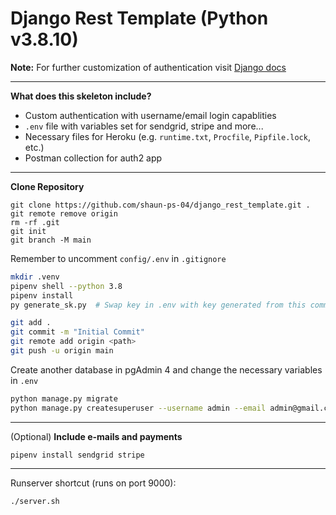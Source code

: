 # Django Rest Template (Python v3.8.10)

**Note:** For further customization of authentication visit [Django docs](https://docs.djangoproject.com/en/4.0/topics/auth/customizing/)

---
**What does this skeleton include?**
- Custom authentication with username/email login capablities
- `.env` file with variables set for sendgrid, stripe and more...
- Necessary files for Heroku (e.g. `runtime.txt`, `Procfile`, `Pipfile.lock`, etc.)
- Postman collection for auth2 app

---
**Clone Repository**
```
git clone https://github.com/shaun-ps-04/django_rest_template.git .
git remote remove origin
rm -rf .git
git init
git branch -M main
```

Remember to uncomment `config/.env` in `.gitignore`

```bash
mkdir .venv
pipenv shell --python 3.8
pipenv install
py generate_sk.py  # Swap key in .env with key generated from this command
```

```bash
git add .
git commit -m "Initial Commit"
git remote add origin <path>
git push -u origin main
```

Create another database in pgAdmin 4 and change the necessary variables in `.env`

```bash
python manage.py migrate
python manage.py createsuperuser --username admin --email admin@gmail.com
```

---
(Optional) **Include e-mails and payments**
```
pipenv install sendgrid stripe
```

---
Runserver shortcut (runs on port 9000):
```
./server.sh
```